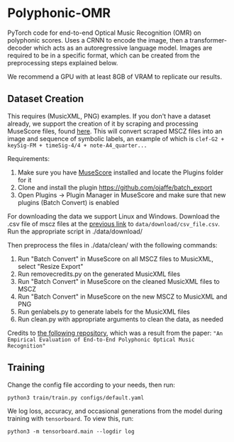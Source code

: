 ﻿# Polyphonic-OMR
 PyTorch code for end-to-end Optical Music Recognition (OMR) on polyphonic scores. Uses a CRNN to encode the image, then a transformer-decoder which acts as an autoregressive language model. Images are required to be in a specific format, which can be created from the preprocessing steps explained below.
 
We recommend a GPU with at least 8GB of VRAM to replicate our results.

## Dataset Creation
This requires (MusicXML, PNG) examples. If you don't have a dataset already, we support the creation of it by scraping and processing MuseScore files, found [here](https://github.com/Xmader/musescore-dataset). This will convert scraped MSCZ files into an image and sequence of symbolic labels, an example of which is `clef-G2 + keySig-FM + timeSig-4/4 + note-A4_quarter...`

Requirements:
1. Make sure you have [MuseScore](https://musescore.org/en) installed and locate the Plugins folder for it
2. Clone and install the plugin https://github.com/ojaffe/batch_export
3. Open Plugins -> Plugin Manager in MuseScore and make sure that new plugins (Batch Convert) is enabled

For downloading the data we support Linux and Windows. Download the .csv file of mscz files at the [previous link](https://github.com/Xmader/musescore-dataset) to `data/download/csv_file.csv`. Run the appropriate script in ./data/download/

Then preprocess the files in ./data/clean/ with the following commands:
1. Run "Batch Convert" in MuseScore on all MSCZ files to MusicXML, select "Resize Export"
2. Run removecredits.py on the generated MusicXML files
3. Run "Batch Convert" in MuseScore on the cleaned MusicXML files to MSCZ
4. Run "Batch Convert" in MuseScore on the new MSCZ to MusicXML and PNG
5. Run genlabels.py to generate labels for the MusicXML files
6. Run clean.py with appropriate arguments to clean the data, as needed

Credits to [the following repository](https://github.com/sachindae/polyphonic-omr), which was a result from the paper: `"An Empirical Evaluation of End-to-End Polyphonic Optical Music Recognition"`

## Training
Change the config file according to your needs, then run:
```
python3 train/train.py configs/default.yaml
```
We log loss, accuracy, and occasional generations from the model during training with `tensorboard`. To view this, run:
```
python3 -m tensorboard.main --logdir log
```
